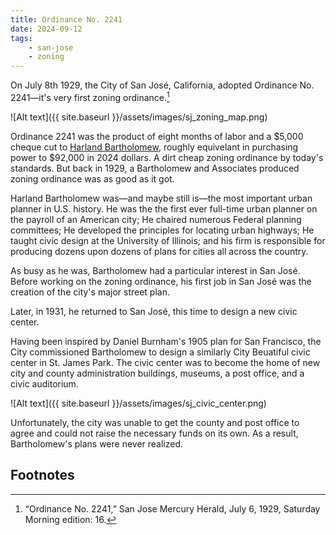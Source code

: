 ```yaml
---
title: Ordinance No. 2241
date: 2024-09-12
tags:
    - san-jose
    - zoning
---
```

On July 8th 1929, the City of San José, California, adopted Ordinance No. 2241—it's very first zoning ordinance.[^1]

![Alt text]({{ site.baseurl }}/assets/images/sj_zoning_map.png)

Ordinance 2241 was the product of eight months of labor and a $5,000 cheque cut to [Harland Bartholomew](https://en.wikipedia.org/wiki/Harland_Bartholomew), roughly equivelant in purchasing power to $92,000 in 2024 dollars. A dirt cheap zoning ordinance by today's standards. But back in 1929, a Bartholomew and Associates produced zoning ordinance was as good as it got.

Harland Bartholomew was—and maybe still is—the most important urban planner in U.S. history. He was the the first ever full-time urban planner on the payroll of an American city; He chaired numerous Federal planning committees; He developed the principles for locating urban highways; He taught civic design at the University of Illinois; and his firm is responsible for producing dozens upon dozens of plans for cities all across the country.

As busy as he was, Bartholomew had a particular interest in San José. Before working on the zoning ordinance, his first job in San José was the creation of the city's major street plan. 

Later, in 1931, he returned to San José, this time to design a new civic center. 

Having been inspired by Daniel Burnham's 1905 plan for San Francisco, the City commissioned Bartholomew to design a similarly City Beuatiful civic center in St. James Park. The civic center was to become the home of new city and county administration buildings, museums, a post office, and a civic auditorium. 

![Alt text]({{ site.baseurl }}/assets/images/sj_civic_center.png)

Unfortunately, the city was unable to get the county and post office to agree and could not raise the necessary funds on its own. As a result, Bartholomew's plans were never realized.

## Footnotes
[^1]: “Ordinance No. 2241,” San Jose Mercury Herald, July 6, 1929, Saturday Morning edition: 16.
